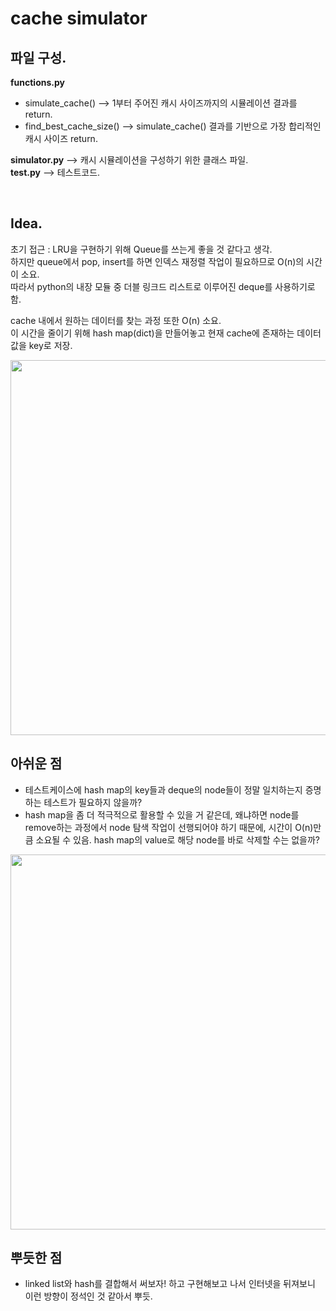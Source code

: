 # cache simulator

## 파일 구성.

__functions.py__ <br/>
  - simulate_cache() --> 1부터 주어진 캐시 사이즈까지의 시뮬레이션 결과를 return. <br/>
  - find_best_cache_size() --> simulate_cache() 결과를 기반으로 가장 합리적인 캐시 사이즈 return. <br/>

__simulator.py__ --> 캐시 시뮬레이션을 구성하기 위한 클래스 파일.<br/>
__test.py__ --> 테스트코드.

<br/>

## Idea.

초기 접근 : LRU을 구현하기 위해 Queue를 쓰는게 좋을 것 같다고 생각.<br/>
하지만 queue에서 pop, insert를 하면 인덱스 재정렬 작업이 필요하므로 O(n)의 시간이 소요. <br/>
따라서 python의 내장 모듈 중 더블 링크드 리스트로 이루어진 deque를 사용하기로 함.<br/>

cache 내에서 원하는 데이터를 찾는 과정 또한 O(n) 소요.<br/>
이 시간을 줄이기 위해 hash map(dict)을 만들어놓고 현재 cache에 존재하는 데이터값을 key로 저장.<br/>

<img src="https://github.com/moonimooni/images/blob/main/ezgif-2-f929d2977146.gif?raw=true" width=600 />

<br />

## 아쉬운 점
- 테스트케이스에 hash map의 key들과 deque의 node들이 정말 일치하는지 증명하는 테스트가 필요하지 않을까? <br/>
- hash map을 좀 더 적극적으로 활용할 수 있을 거 같은데, 왜냐하면 node를 remove하는 과정에서 node 탐색 작업이 선행되어야 하기 때문에, 시간이 O(n)만큼 소요될 수 있음. hash map의 value로 해당 node를 바로 삭제할 수는 없을까?

<img src="https://github.com/moonimooni/images/blob/main/IMG_0188.jpg?raw=true" width=600 />

<br/>

## 뿌듯한 점
- linked list와 hash를 결합해서 써보자! 하고 구현해보고 나서 인터넷을 뒤져보니 이런 방향이 정석인 것 같아서 뿌듯.

